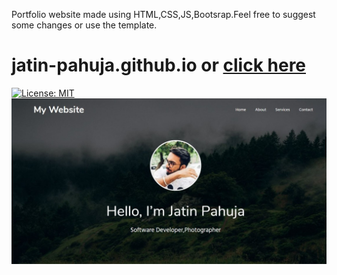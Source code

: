 Portfolio website made using HTML,CSS,JS,Bootsrap.Feel free to suggest some changes or use the template.
# jatin-pahuja.github.io or [click here](https://jatinpahuja.me/)
[![License: MIT](https://img.shields.io/badge/license-MIT-blue.svg)](https://github.com/jatin-pahuja/jatin-pahuja.github.io/blob/master/LICENSE)  
![screenshot](https://github.com/jatin-pahuja/jatin-pahuja.github.io/blob/master/website.jpg)

